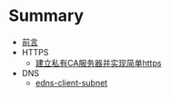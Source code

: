 # Summary

* [前言](README.md)
* HTTPS
  * [建立私有CA服务器并实现简单https](CA.md)
* DNS
  * [edns-client-subnet](edns-client-subnet.md)

